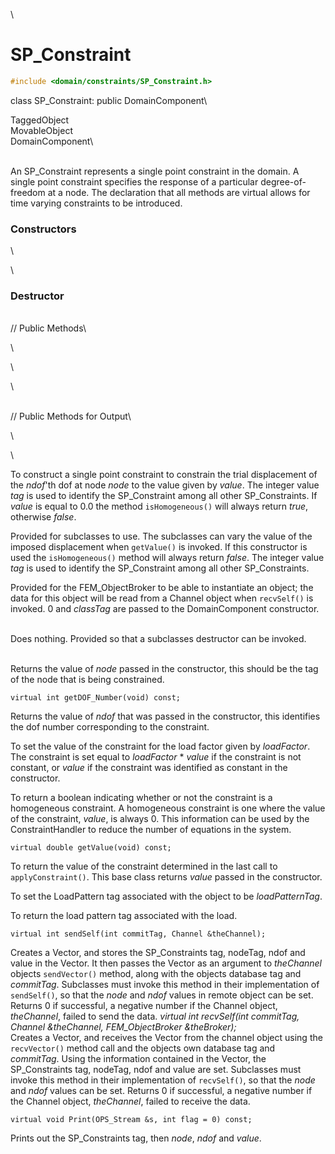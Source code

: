 \
# SP_Constraint 

```cpp
#include <domain/constraints/SP_Constraint.h>
```

class SP_Constraint: public DomainComponent\

TaggedObject\
MovableObject\
DomainComponent\

\
An SP_Constraint represents a single point constraint in the domain. A
single point constraint specifies the response of a particular
degree-of-freedom at a node. The declaration that all methods are
virtual allows for time varying constraints to be introduced.

### Constructors

\

\
### Destructor

\
// Public Methods\

\

\

\

\
// Public Methods for Output\

\

\

To construct a single point constraint to constrain the trial
displacement of the *ndof*'th dof at node *node* to the value given by
*value*. The integer value *tag* is used to identify the SP_Constraint
among all other SP_Constraints. If *value* is equal to $0.0$ the method
`isHomogeneous()` will always return *true*, otherwise *false*.

Provided for subclasses to use. The subclasses can vary the value of the
imposed displacement when `getValue()` is invoked. If this constructor
is used the `isHomogeneous()` method will always return *false*. The
integer value *tag* is used to identify the SP_Constraint among all
other SP_Constraints.

Provided for the FEM_ObjectBroker to be able to instantiate an object;
the data for this object will be read from a Channel object when
`recvSelf()` is invoked. $0$ and *classTag* are passed to the
DomainComponent constructor.

\
Does nothing. Provided so that a subclasses destructor can be invoked.

\
Returns the value of *node* passed in the constructor, this should be
the tag of the node that is being constrained.

```{.cpp}
virtual int getDOF_Number(void) const;
```

Returns the value of *ndof* that was passed in the constructor, this
identifies the dof number corresponding to the constraint.

To set the value of the constraint for the load factor given by
*loadFactor*. The constraint is set equal to *loadFactor* \* *value* if
the constraint is not constant, or *value* if the constraint was
identified as constant in the constructor.

To return a boolean indicating whether or not the constraint is a
homogeneous constraint. A homogeneous constraint is one where the value
of the constraint, *value*, is always $0$. This information can be used
by the ConstraintHandler to reduce the number of equations in the
system.

```{.cpp}
virtual double getValue(void) const;
```

To return the value of the constraint determined in the last call to
`applyConstraint()`. This base class returns *value* passed in the
constructor.

To set the LoadPattern tag associated with the object to be
*loadPatternTag*.

To return the load pattern tag associated with the load.

```{.cpp}
virtual int sendSelf(int commitTag, Channel &theChannel);
```

Creates a Vector, and stores the SP_Constraints tag, nodeTag, ndof and
value in the Vector. It then passes the Vector as an argument to
*theChannel* objects `sendVector()` method, along with the objects
database tag and *commitTag*. Subclasses must invoke this method in
their implementation of `sendSelf()`, so that the *node* and *ndof*
values in remote object can be set. Returns $0$ if successful, a
negative number if the Channel object, *theChannel*, failed to send the
data.
*virtual int recvSelf(int commitTag, Channel &theChannel,
FEM_ObjectBroker &theBroker);*\
Creates a Vector, and receives the Vector from the channel object using
the `recvVector()` method call and the objects own database tag and
*commitTag*. Using the information contained in the Vector, the
SP_Constraints tag, nodeTag, ndof and value are set. Subclasses must
invoke this method in their implementation of `recvSelf()`, so that the
*node* and *ndof* values can be set. Returns $0$ if successful, a
negative number if the Channel object, *theChannel*, failed to receive
the data.

```{.cpp}
virtual void Print(OPS_Stream &s, int flag = 0) const;
```

Prints out the SP_Constraints tag, then *node*, *ndof* and *value*.
